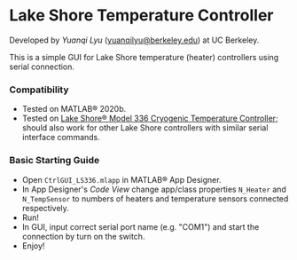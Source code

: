 # Lake Shore Temperature Controller

Developed by *Yuanqi Lyu* ([yuanqilyu@berkeley.edu](mailto:yuanqilyu@berkeley.edu)) at UC Berkeley.

This is a simple GUI for Lake Shore temperature (heater) controllers using serial connection.

### Compatibility
* Tested on MATLAB&reg; 2020b.
* Tested on [Lake Shore&reg; Model 336 Cryogenic Temperature Controller](https://www.lakeshore.com/products/categories/overview/temperature-products/cryogenic-temperature-controllers/model-336-cryogenic-temperature-controller); should also work for other Lake Shore controllers with similar serial interface commands.

### Basic Starting Guide
* Open `CtrlGUI_LS336.mlapp` in MATLAB&reg; App Designer.
* In App Designer's *Code View* change app/class properties `N_Heater` and `N_TempSensor` to numbers of heaters and temperature sensors connected respectively.
* Run!
* In GUI, input correct serial port name (e.g. "COM1") and start the connection by turn on the switch.
* Enjoy!
